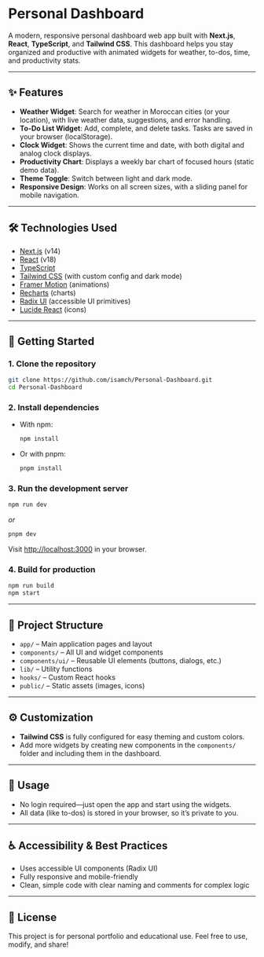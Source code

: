 # Personal Dashboard

A modern, responsive personal dashboard web app built with **Next.js**, **React**, **TypeScript**, and **Tailwind CSS**. This dashboard helps you stay organized and productive with animated widgets for weather, to-dos, time, and productivity stats.

---

## ✨ Features

- **Weather Widget**: Search for weather in Moroccan cities (or your location), with live weather data, suggestions, and error handling.
- **To-Do List Widget**: Add, complete, and delete tasks. Tasks are saved in your browser (localStorage).
- **Clock Widget**: Shows the current time and date, with both digital and analog clock displays.
- **Productivity Chart**: Displays a weekly bar chart of focused hours (static demo data).
- **Theme Toggle**: Switch between light and dark mode.
- **Responsive Design**: Works on all screen sizes, with a sliding panel for mobile navigation.

---

## 🛠️ Technologies Used

- [Next.js](https://nextjs.org/) (v14)
- [React](https://react.dev/) (v18)
- [TypeScript](https://www.typescriptlang.org/)
- [Tailwind CSS](https://tailwindcss.com/) (with custom config and dark mode)
- [Framer Motion](https://www.framer.com/motion/) (animations)
- [Recharts](https://recharts.org/) (charts)
- [Radix UI](https://www.radix-ui.com/) (accessible UI primitives)
- [Lucide React](https://lucide.dev/) (icons)

---

## 🚀 Getting Started

### 1. Clone the repository
```bash
git clone https://github.com/isamch/Personal-Dashboard.git
cd Personal-Dashboard
```

### 2. Install dependencies
- With npm:
  ```bash
  npm install
  ```
- Or with pnpm:
  ```bash
  pnpm install
  ```

### 3. Run the development server
```bash
npm run dev
```
_or_
```bash
pnpm dev
```
Visit [http://localhost:3000](http://localhost:3000) in your browser.

### 4. Build for production
```bash
npm run build
npm start
```

---

## 📁 Project Structure

- `app/` – Main application pages and layout
- `components/` – All UI and widget components
- `components/ui/` – Reusable UI elements (buttons, dialogs, etc.)
- `lib/` – Utility functions
- `hooks/` – Custom React hooks
- `public/` – Static assets (images, icons)

---

## ⚙️ Customization

- **Tailwind CSS** is fully configured for easy theming and custom colors.
- Add more widgets by creating new components in the `components/` folder and including them in the dashboard.

---

## 👤 Usage

- No login required—just open the app and start using the widgets.
- All data (like to-dos) is stored in your browser, so it’s private to you.

---

## ♿ Accessibility & Best Practices

- Uses accessible UI components (Radix UI)
- Fully responsive and mobile-friendly
- Clean, simple code with clear naming and comments for complex logic

---

## 📄 License

This project is for personal portfolio and educational use. Feel free to use, modify, and share! 
